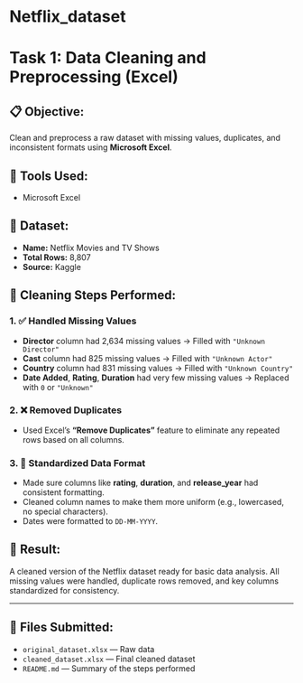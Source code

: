 # Netflix_dataset

# Task 1: Data Cleaning and Preprocessing (Excel)

## 📋 Objective:
Clean and preprocess a raw dataset with missing values, duplicates, and inconsistent formats using **Microsoft Excel**.

## 🔧 Tools Used:
- Microsoft Excel

## 📁 Dataset:
- **Name:** Netflix Movies and TV Shows
- **Total Rows:** 8,807
- **Source:** Kaggle

## 🧹 Cleaning Steps Performed:

### 1. ✅ **Handled Missing Values**
- **Director** column had 2,634 missing values → Filled with `"Unknown Director"`
- **Cast** column had 825 missing values → Filled with `"Unknown Actor"`
- **Country** column had 831 missing values → Filled with `"Unknown Country"`
- **Date Added**, **Rating**, **Duration** had very few missing values → Replaced with `0` or `"Unknown"`

### 2. ❌ **Removed Duplicates**
- Used Excel’s **“Remove Duplicates”** feature to eliminate any repeated rows based on all columns.

### 3. 🔄 **Standardized Data Format**
- Made sure columns like **rating**, **duration**, and **release_year** had consistent formatting.
- Cleaned column names to make them more uniform (e.g., lowercased, no special characters).
- Dates were formatted to `DD-MM-YYYY`.


## 📌 Result:
A cleaned version of the Netflix dataset ready for basic data analysis. All missing values were handled, duplicate rows removed, and key columns standardized for consistency.

---

## 📁 Files Submitted:
- `original_dataset.xlsx` — Raw data
- `cleaned_dataset.xlsx` — Final cleaned dataset
- `README.md` — Summary of the steps performed
